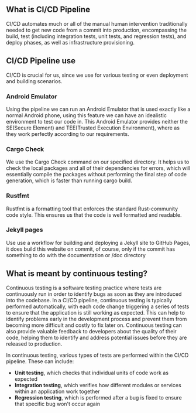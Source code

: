 
## What is CI/CD Pipeline

CI/CD automates much or all of the manual human intervention traditionally needed to get new code from a commit into production, encompassing the build, test (including integration tests, unit tests, and regression tests), and deploy phases, as well as infrastructure provisioning. 

## CI/CD Pipeline use

CI/CD is crucial for us, since we use for various testing or even deployment and building scenarios.

### Android Emulator
Using the pipeline we can run an Android Emulator that is used exactly like a normal Android phone, using this feature we can have an idealistic  environment to test our code in. 
This Android Emulator provides neither the SE(Secure Element) and TEE(Trusted Execution Environment), where as they work perfectly according to our requirements.
### Cargo Check

We use the Cargo Check command on our specified directory. It helps us to check the local packages and all of their dependencies for errors, which will essentially compile the packages without performing the final step of code generation, which is faster than running cargo build.

### Rustfmt

Rustfmt is a formatting tool that enforces the standard Rust-community code style. This ensures us that the code is well formatted and readable.

### Jekyll pages

Use use a workflow for building and deploying a Jekyll site to GitHub Pages, it does build this website on commit, of course, only if the commit has something to do with the documentation or /doc directory


## What is meant by continuous testing? [](https://about.gitlab.com/topics/ci-cd/#what-is-meant-by-continuous-testing)

Continuous testing is a software testing practice where tests are continuously run in order to identify bugs as soon as they are introduced into the codebase. In a CI/CD pipeline, continuous testing is typically performed automatically, with each code change triggering a series of tests to ensure that the application is still working as expected. This can help to identify problems early in the development process and prevent them from becoming more difficult and costly to fix later on. Continuous testing can also provide valuable feedback to developers about the quality of their code, helping them to identify and address potential issues before they are released to production.

In continuous testing, various types of tests are performed within the CI/CD pipeline. These can include:

- **Unit testing**, which checks that individual units of code work as expected
- **Integration testing**, which verifies how different modules or services within an application work together
- **Regression testing**, which is performed after a bug is fixed to ensure that specific bug won't occur again
